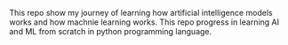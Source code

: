 This repo show my journey of learning how artificial intelligence models works and how machnie learning works. This repo progress in learning AI and ML from scratch in python programming language.
